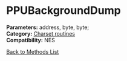 # PPUBackgroundDump

**Parameters:** address, byte, byte;  
**Category:** [Charset routines](../categories/charset_routines.md)  
**Compatibility:** NES  


[Back to Methods List](../../SUMMARY.md)
